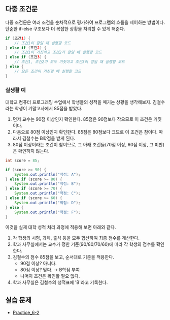 
## 다중 조건문

다중 조건문은 여러 조건을 순차적으로 평가하여 프로그램의 흐름을 제어하는 방법이다. 단순한 if-else 구조보다 더 복잡한 상황을 처리할 수 있게 해준다.

```java
if (조건1) {
    // 조건1이 참일 때 실행할 코드
} else if (조건2) {
    // 조건1이 거짓이고 조건2가 참일 때 실행할 코드
} else if (조건3) {
    // 조건1, 조건2가 모두 거짓이고 조건3이 참일 때 실행할 코드
} else {
    // 모든 조건이 거짓일 때 실행할 코드
}
```

### 실생활 예

대학교 컴퓨터 프로그래밍 수업에서 학생들의 성적을 매기는 상황을 생각해보자. 김철수라는 학생이 기말고사에서 85점을 받았다.

1. 먼저 교수는 90점 이상인지 확인한다. 85점은 90점보다 작으므로 이 조건은 거짓이다. 
2. 다음으로 80점 이상인지 확인한다. 85점은 80점보다 크므로 이 조건은 참이다. 따라서 김철수는 B학점을 받게 된다. 
3. 80점 이상이라는 조건이 참이므로, 그 아래 조건들(70점 이상, 60점 이상, 그 미만)은 확인하지 않는다.

```java
int score = 85;

if (score >= 90) {
    System.out.println("학점: A");
} else if (score >= 80) {
    System.out.println("학점: B");
} else if (score >= 70) {
    System.out.println("학점: C");
} else if (score >= 60) {
    System.out.println("학점: D");
} else {
    System.out.println("학점: F");
}
```

이것을 실제 대학 성적 처리 과정에 적용해 보면 아래와 같다.
1. 각 학생의 시험, 과제, 출석 등을 모두 합산하여 최종 점수를 계산한다.
2. 학과 사무실에서는 교수가 정한 기준(90/80/70/60)에 따라 각 학생의 점수를 확인한다.
3. 김철수의 점수 85점을 보고, 순서대로 기준을 적용한다.
	- 90점 이상? 아니다.
	- 80점 이상? 맞다. → B학점 부여
	- 나머지 조건은 확인할 필요 없다.
4. 학과 사무실은 김철수의 성적표에 'B'라고 기록한다.

## 실습 문제

- [Practice_6-2](../Week_06/practice/Practice_6-2.md)